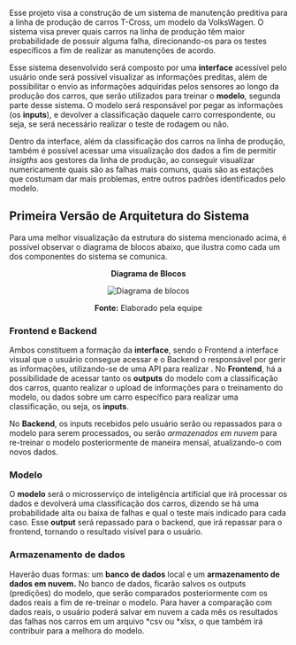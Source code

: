 Esse projeto visa a construção de um sistema de manutenção preditiva para a linha de produção de carros T-Cross, um modelo da VolksWagen. O sistema visa prever quais carros na linha de produção têm maior probabilidade de possuir alguma falha, direcionando-os para os testes específicos a fim de realizar as manutenções de acordo.

Esse sistema desenvolvido será composto por uma **interface** acessível pelo usuário onde será possível visualizar as informações preditas, além de possibilitar o envio as informações adquiridas pelos sensores ao longo da produção dos carros, que serão utilizados para treinar o **modelo**, segunda parte desse sistema. O modelo será responsável por pegar as informações (os **inputs**), e devolver a classificação daquele carro correspondente, ou seja, se será necessário realizar o teste de rodagem ou não. 

Dentro da interface, além da classificação dos carros na linha de produção, também é possível acessar uma visualização dos dados a fim de permitir *insigths* aos gestores da linha de produção, ao conseguir visualizar numericamente quais são as falhas mais comuns, quais são as estações que costumam dar mais problemas, entre outros padrões identificados pelo modelo.



## Primeira Versão de Arquitetura do Sistema

Para uma melhor visualização da estrutura do sistema mencionado acima, é possível observar o diagrama de blocos abaixo, que ilustra como cada um dos componentes do sistema se comunica. 


<div align="center">

**Diagrama de Blocos**

![Diagrama de blocos](/img/diagrama-de-blocos.png)

**Fonte:** Elaborado pela equipe 

</div>

### Frontend e Backend
Ambos constituem a formação da **interface**, sendo o Frontend a interface visual que o usuário consegue acessar e o Backend o responsável por gerir as informações, utilizando-se de uma API para realizar .
No **Frontend**, há a possibilidade de acessar tanto os **outputs** do modelo com a classificação dos carros, quanto realizar o upload de informações para o treinamento do modelo, ou dados sobre um carro específico para realizar uma classificação, ou seja, os **inputs**.

No **Backend**, os inputs recebidos pelo usuário serão ou repassados para o modelo para serem processados, ou serão *armazenados em nuvem* para re-treinar o modelo posteriormente de maneira mensal, atualizando-o com novos dados. 

### Modelo
O **modelo** será o microsserviço de inteligência artificial que irá processar os dados e devolverá uma classificação dos carros, dizendo se há uma probabilidade alta ou baixa de falhas e qual o teste mais indicado para cada caso.
Esse **output** será repassado para o backend, que irá repassar para o frontend, tornando o resultado visível para o usuário.


### Armazenamento de dados
Haverão duas formas: um **banco de dados** local e um **armazenamento de dados em nuvem.** No banco de dados, ficarão salvos os outputs (predições) do modelo, que serão comparados posteriormente com os dados reais a fim de re-treinar o modelo. Para haver a comparação com dados reais, o usuário poderá salvar em nuvem a cada mês os resultados das falhas nos carros em um arquivo *csv ou *xlsx, o que também irá contribuir para a melhora do modelo.